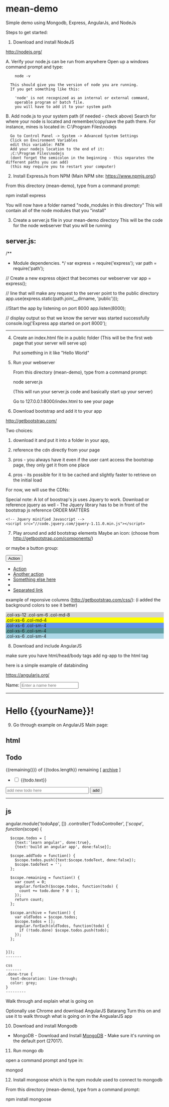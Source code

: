 mean-demo
=========

Simple demo using Mongodb, Express, AngularJs, and NodeJs


Steps to get started:

1. Download and install NodeJS

  http://nodejs.org/

  A.  Verify your node.js can be run from anywhere
      Open up a windows command prompt and type:

        node -v

      This should give you the version of node you are running.
      If you get something like this:

        'node' is not recognized as an internal or external command,
        operable program or batch file.
        you will have to add it to your system path

  B.  Add node.js to your system path (if needed - check above)
      Search for where your node is located and remember/copy/save the path there.
      For instance, mines is located in:  C:\Program Files\nodejs

      Go to Control Panel -> System -> Advanced System Settings
      Click on Environment Variables
      edit this variable: PATH
      Add your nodejs location to the end of it:
      ;C:\Program Files\nodejs
      (dont forget the semicolon in the beginning - this separates the different paths you can add)
      (this may require you to restart your computer)


2. Install ExpressJs from NPM
  (Main NPM site: https://www.npmjs.org/)

  From this directory (mean-demo), type from a command prompt:

  npm install express

  You will now have a folder named "node_modules in this directory"
  This will contain all of the node modules that you "install"


3. Create a server.js file in your mean-demo directory
  This will be the code for the node webserver that you will be running

  server.js:
  --------------

  /**
   * Module dependencies.
   */
  var express = require('express');
  var path = require('path');


  // Create a new express object that becomes our webserver
  var app = express();

  // line that will make any request to the server point to the public directory
  app.use(express.static(path.join(__dirname, 'public')));


  //Start the app by listening on port 8000
  app.listen(8000);

  // display output so that we know the server was started successfully
  console.log('Express app started on port 8000');

  -----------


4. Create an index.html file in a public folder
   (This will be the first web page that your server will serve up)

   Put something in it like "Hello World"


5. Run your webserver

   From this directory (mean-demo), type from a command prompt:

   node server.js

   (This will run your server.js code and basically start up your server)

   Go to 127.0.0.1:8000/index.html to see your page


6. Download bootstrap and add it to your app

  http://getbootstrap.com/

  Two choices:
  1. download it and put it into a folder in your app,
  2. reference the cdn directly from your page

  1. pros - you always have it even if the user cant access the bootstrap page, they only get it from one place
  2. pros - its possible for it to be cached and slightly faster to retrieve on the initial load

  For now, we will use the CDNs:

  <!-- Latest compiled and minified CSS -->
  <link rel="stylesheet" href="https://maxcdn.bootstrapcdn.com/bootstrap/3.3.0/css/bootstrap.min.css">

  <!-- Latest compiled and minified JavaScript -->
  <script src="https://maxcdn.bootstrapcdn.com/bootstrap/3.3.0/js/bootstrap.min.js"></script>

  Special note: A lot of boostrap's js uses Jquery to work.
  Download or reference jquery as well - The Jquery library has to be in front of the bootstrap js reference
  ORDER MATTERS

    <!-- Jquery minified Javascript -->
    <script src="//code.jquery.com/jquery-1.11.0.min.js"></script>


7. Play around and add bootstrap elements
  Maybe an icon:
  (choose from http://getbootstrap.com/components/)

  <span class="glyphicon glyphicon-search"></span>

  or maybe a button group:

  <!-- Single button -->
  <div class="btn-group">
    <button type="button" class="btn btn-default dropdown-toggle" data-toggle="dropdown">
      Action <span class="caret"></span>
    </button>
    <ul class="dropdown-menu" role="menu">
      <li><a href="#">Action</a></li>
      <li><a href="#">Another action</a></li>
      <li><a href="#">Something else here</a></li>
      <li class="divider"></li>
      <li><a href="#">Separated link</a></li>
    </ul>
  </div>

  example of reponsive columns (http://getbootstrap.com/css/):
  (i added the background colors to see it better)

  <div class="row">
    <div class="col-xs-12 col-sm-6 col-md-8" style="background-color: lightgray;">.col-xs-12 .col-sm-6 .col-md-8</div>
    <div class="col-xs-6 col-md-4"  style="background-color: yellow;">.col-xs-6 .col-md-4</div>
  </div>
  <div class="row">
    <div class="col-xs-6 col-sm-4" style="background-color: cornflowerblue;">.col-xs-6 .col-sm-4</div>
    <div class="col-xs-6 col-sm-4" style="background-color: cadetblue;">.col-xs-6 .col-sm-4</div>
    <div class="col-xs-6 col-sm-4" style="background-color: lightblue;">.col-xs-6 .col-sm-4</div>
  </div>


8. Download and include AngularJS

  <script src="https://ajax.googleapis.com/ajax/libs/angularjs/1.3.0/angular.min.js"></script>

  make sure you have html/head/body tags
  add ng-app to the html tag

  here is a simple example of databinding

  https://angularjs.org/


 <!doctype html>
 <html ng-app>
   <head>
     <script src="https://ajax.googleapis.com/ajax/libs/angularjs/1.3.0/angular.min.js"></script>
   </head>
   <body>
     <div>
       <label>Name:</label>
       <input type="text" ng-model="yourName" placeholder="Enter a name here">
       <hr>
       <h1>Hello {{yourName}}!</h1>
     </div>
   </body>
 </html>



9. Go through example on AngularJS Main page:

  html
  ------------
  <!doctype html>
  <html ng-app="todoApp">
    <head>
      <script src="https://ajax.googleapis.com/ajax/libs/angularjs/1.3.0/angular.min.js"></script>
      <script src="todo.js"></script>
      <link rel="stylesheet" href="todo.css">
    </head>
    <body>
      <h2>Todo</h2>
      <div ng-controller="TodoController">
        <span>{{remaining()}} of {{todos.length}} remaining</span>
        [ <a href="" ng-click="archive()">archive</a> ]
        <ul class="unstyled">
          <li ng-repeat="todo in todos">
            <input type="checkbox" ng-model="todo.done">
            <span class="done-{{todo.done}}">{{todo.text}}</span>
          </li>
        </ul>
        <form ng-submit="addTodo()">
          <input type="text" ng-model="todoText"  size="30"
                 placeholder="add new todo here">
          <input class="btn-primary" type="submit" value="add">
        </form>
      </div>
    </body>
  </html>

  --------

  js
  ---------
  angular.module('todoApp', [])
    .controller('TodoController', ['$scope', function($scope) {

      $scope.todos = [
        {text:'learn angular', done:true},
        {text:'build an angular app', done:false}];

      $scope.addTodo = function() {
        $scope.todos.push({text:$scope.todoText, done:false});
        $scope.todoText = '';
      };

      $scope.remaining = function() {
        var count = 0;
        angular.forEach($scope.todos, function(todo) {
          count += todo.done ? 0 : 1;
        });
        return count;
      };

      $scope.archive = function() {
        var oldTodos = $scope.todos;
        $scope.todos = [];
        angular.forEach(oldTodos, function(todo) {
          if (!todo.done) $scope.todos.push(todo);
        });
      };


    }]);
    -------

    css
    -------
    .done-true {
      text-decoration: line-through;
      color: grey;
    }
    ---------

   Walk through and explain what is going on


   Optionally use Chrome and download AngularJS Batarang
   Turn this on and use it to walk through what is going on in the AngualarJS app


10. Download and install Mongodb

  * MongoDB - Download and Install [MongoDB](http://www.mongodb.org/downloads) - Make sure it's running on the default port (27017).


11. Run mongo db

  open a command prompt and type in:

  mongod


12. Install mongoose which is the npm module used to connect to mongodb

  From this directory (mean-demo), type from a command prompt:

  npm install mongoose







































